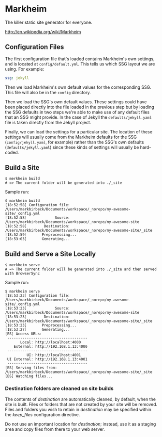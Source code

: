 # Markheim

The killer static site generator for everyone.

http://en.wikipedia.org/wiki/Markheim

## Configuration Files

The first configuration file that's loaded contains Markheim's own settings, and is located at `config/default.yml`. This tells us which SSG layout we are using. For example:

```yaml
ssg: jekyll
```

Then we load Markheim's own default values for the corresponding SSG. This file will also be in the `config` directory.

Then we load the SSG's own default values. These settings could have been placed directly into the file loaded in the previous step but by loading the SSG defaults in two steps we're able to make use of any default files that an SSG might provide. In the case of Jekyll the `defaults/jekyll.yaml` file is taken directly from the Jekyll project.

Finally, we can load the settings for a particular site. The location of these settings will usually come from the Markheim defaults for the SSG (`config/jekyll.yaml`, for example) rather than the SSG's own defaults (`defaults/jekyll.yaml`) since these kinds of settings will usually be hard-coded.

## Build a Site

```shell
$ merkheim build
# => The current folder will be generated into ./_site
```

Sample run:

```shell
$ markheim build
[18:52:58] Configuration file: /Users/markbirbeck/Documents/workspace/_norepo/my-awesome-site/_config.yml
[18:52:58]             Source: /Users/markbirbeck/Documents/workspace/_norepo/my-awesome-site
[18:52:58]        Destination: /Users/markbirbeck/Documents/workspace/_norepo/my-awesome-site/_site
[18:52:59]       Preprocessing...
[18:53:03]       Generating...
```

## Build and Serve a Site Locally

```shell
$ merkheim serve
# => The current folder will be generated into ./_site and then served with BrowserSync
```

Sample run:

```shell
$ markheim serve
[18:53:23] Configuration file: /Users/markbirbeck/Documents/workspace/_norepo/my-awesome-site/_config.yml
[18:53:23]             Source: /Users/markbirbeck/Documents/workspace/_norepo/my-awesome-site
[18:53:23]        Destination: /Users/markbirbeck/Documents/workspace/_norepo/my-awesome-site/_site
[18:53:23]       Preprocessing...
[18:53:27]       Generating...
[BS] Access URLs:
 -------------------------------------
       Local: http://localhost:4000
    External: http://192.168.1.13:4000
 -------------------------------------
          UI: http://localhost:4001
 UI External: http://192.168.1.13:4001
 -------------------------------------
[BS] Serving files from: /Users/markbirbeck/Documents/workspace/_norepo/my-awesome-site/_site
[BS] Watching files...
```

### Destination folders are cleaned on site builds

The contents of *destination* are automatically cleaned, by default, when the site is built. Files or folders that are not created by your site will be removed. Files and folders you wish to retain in *destination* may be specified within the *keep_files* configuration directive.

Do not use an important location for *destination*; instead, use it as a staging area and copy files from there to your web server.